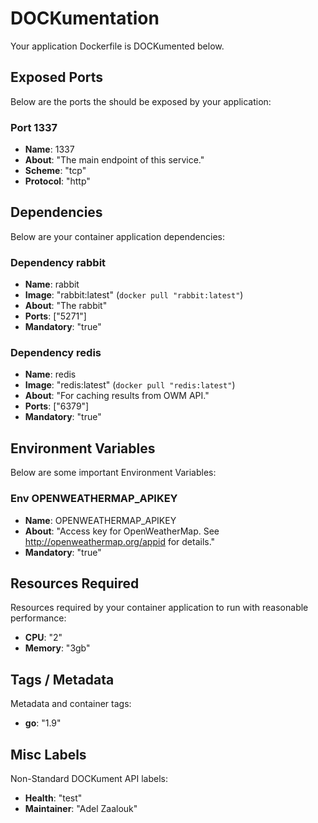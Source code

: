 
#  DOCKumentation 

Your application Dockerfile is DOCKumented below. 

## Exposed Ports
 

Below are the ports the should be exposed by your application:
### Port 1337

- **Name**: 1337
- **About**: "The main endpoint of this service."
- **Scheme**: "tcp"
- **Protocol**: "http"


## Dependencies

 
Below are your container application dependencies:

### Dependency rabbit

- **Name**: rabbit
- **Image**: "rabbit:latest" (`docker pull "rabbit:latest"`)
- **About**: "The rabbit"
- **Ports**: ["5271"]
- **Mandatory**: "true"


### Dependency redis

- **Name**: redis
- **Image**: "redis:latest" (`docker pull "redis:latest"`)
- **About**: "For caching results from OWM API."
- **Ports**: ["6379"]
- **Mandatory**: "true"




## Environment Variables
 
Below are some important Environment Variables:

### Env OPENWEATHERMAP_APIKEY

- **Name**: OPENWEATHERMAP_APIKEY
- **About**: "Access key for OpenWeatherMap. See http://openweathermap.org/appid for details."
- **Mandatory**: "true"




## Resources Required
  
  
Resources required by your container application to run with reasonable performance: 
- **CPU**: "2"
- **Memory**: "3gb"




## Tags / Metadata

Metadata and container tags:
- **go**: "1.9"


## Misc Labels

Non-Standard DOCKument API labels:
- **Health**: "test"
- **Maintainer**: "Adel Zaalouk"




